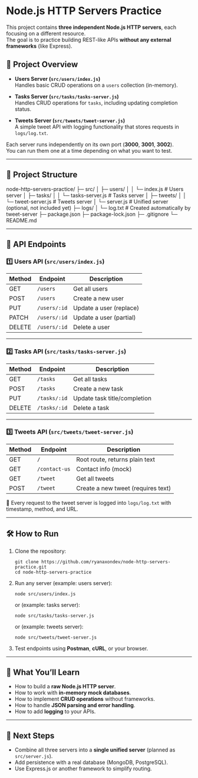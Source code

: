 # Node.js HTTP Servers Practice

This project contains **three independent Node.js HTTP servers**, each focusing on a different resource.  
The goal is to practice building REST-like APIs **without any external frameworks** (like Express).

## 🚀 Project Overview

* **Users Server (`src/users/index.js`)**  
  Handles basic CRUD operations on a `users` collection (in-memory).

* **Tasks Server (`src/tasks/tasks-server.js`)**  
  Handles CRUD operations for `tasks`, including updating completion status.

* **Tweets Server (`src/tweets/tweet-server.js`)**  
  A simple tweet API with logging functionality that stores requests in `logs/log.txt`.

Each server runs independently on its own port (**3000**, **3001**, **3002**).  
You can run them one at a time depending on what you want to test.

---

## 📂 Project Structure

node-http-servers-practice/
├─ src/
│ ├─ users/
│ │ └─ index.js # Users server
│ ├─ tasks/
│ │ └─ tasks-server.js # Tasks server
│ ├─ tweets/
│ │ └─ tweet-server.js # Tweets server
│ └─ server.js # Unified server (optional, not included yet)
├─ logs/
│ └─ log.txt # Created automatically by tweet-server
├─ package.json
├─ package-lock.json
├─ .gitignore
└─ README.md

---

## 📌 API Endpoints

### 1️⃣ Users API (`src/users/index.js`)

| Method | Endpoint     | Description             |
| ------ | ------------ | ----------------------- |
| GET    | `/users`     | Get all users           |
| POST   | `/users`     | Create a new user       |
| PUT    | `/users/:id` | Update a user (replace) |
| PATCH  | `/users/:id` | Update a user (partial) |
| DELETE | `/users/:id` | Delete a user           |

---

### 2️⃣ Tasks API (`src/tasks/tasks-server.js`)

| Method | Endpoint     | Description                  |
| ------ | ------------ | ---------------------------- |
| GET    | `/tasks`     | Get all tasks                |
| POST   | `/tasks`     | Create a new task            |
| PUT    | `/tasks/:id` | Update task title/completion |
| DELETE | `/tasks/:id` | Delete a task                |

---

### 3️⃣ Tweets API (`src/tweets/tweet-server.js`)

| Method | Endpoint      | Description                        |
| ------ | ------------- | ---------------------------------- |
| GET    | `/`           | Root route, returns plain text     |
| GET    | `/contact-us` | Contact info (mock)                |
| GET    | `/tweet`      | Get all tweets                     |
| POST   | `/tweet`      | Create a new tweet (requires text) |

📌 Every request to the tweet server is logged into `logs/log.txt` with timestamp, method, and URL.

---

## 🛠️ How to Run

1. Clone the repository:

   ```
   git clone https://github.com/ryanaxondev/node-http-servers-practice.git
   cd node-http-servers-practice
   ```

2. Run any server (example: users server):

   ```
   node src/users/index.js
   ```

   or (example: tasks server):

   ```
   node src/tasks/tasks-server.js
   ```

   or (example: tweets server):

   ```
   node src/tweets/tweet-server.js
   ```


3. Test endpoints using **Postman**, **cURL**, or your browser.

---

## 🎯 What You’ll Learn

* How to build a **raw Node.js HTTP server**.
* How to work with **in-memory mock databases**.
* How to implement **CRUD operations** without frameworks.
* How to handle **JSON parsing and error handling**.
* How to add **logging** to your APIs.

---

## 📖 Next Steps

* Combine all three servers into a **single unified server** (planned as `src/server.js`).
* Add persistence with a real database (MongoDB, PostgreSQL).
* Use Express.js or another framework to simplify routing.